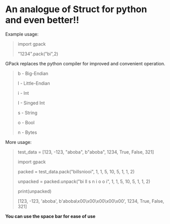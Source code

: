 # **An analogue of Struct for python and even better!**!

Example usage:

> import gpack
> 
> "1234".pack("bi",2)

GPack replaces the python compiler for improved and convenient operation.

> b - Big-Endian
> 
> l - Little-Endian
> 
> i - Int
> 
> I - Singed Int
> 
> s - String
> 
> o - Bool
> 
> n - Bytes

More usage:

> test_data = [123, -123, "aboba", b"aboba", 1234, True, False, 321]
> 
> import gpack
> 
> packed = test_data.pack("bilIsniooi", 1, 1, 5, 10, 5, 1, 1, 2)
> 
> unpacked = packed.unpack("bi lI s n i o o i", 1, 1, 5, 10, 5, 1, 1, 2)
> 
> print(unpacked)
> 
> [123, -123, 'aboba', b'aboba\x00\x00\x00\x00\x00', 1234, True, False, 321]

**You can use the space bar for ease of use**

